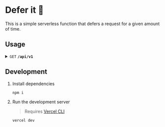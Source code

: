 # Defer it 🚦

This is a simple serverless function that defers a request for a given amount of time.

## Usage

<details>
 <summary><code>GET</code> <code><b>/api/v1</b></code></summary>

##### Query Parameters

> | name      | description                  | required? | data type | default | maximum |
> | --------- | ---------------------------- | --------- | --------- | ------- | ------- |
> | `apiKey`  | Contact me                   | yes       | String    | N/A     | N/A     |
> | `url`     | URL to redirect              | yes       | URL       | N/A     | N/A     |
> | `waitFor` | Time to wait before redirect | no        | Integer   | `1000`  | `5000`  |

##### Example URL

- https://defer-it.vercel.app/api/v1?waitFor=3000&url=https://example.com

</details>

## Development

1. Install dependencies

   ```sh
   npm i
   ```

2. Run the development server

   > Requires [Vercel CLI](https://vercel.com/download)

   ```sh
   vercel dev
   ```
